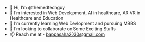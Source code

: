 - 👋 Hi, I’m @themedtechguy
- 👀 I’m interested in Web Development, AI in healthcare, AR VR in Healthcare and Education
- 🌱 I’m currently learning Web Devlopment and pursuing MBBS
- 💞️ I’m looking to collaborate on Some Exciting Stuffs
- 📫 Reach me at - bappasaha2030@gmail.com

<!---
themedtechguy/themedtechguy is a ✨ special ✨ repository because its `README.md` (this file) appears on your GitHub profile.
You can click the Preview link to take a look at your changes.
--->
